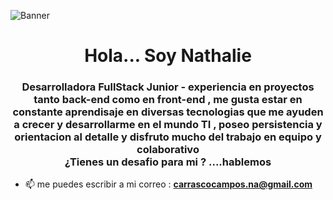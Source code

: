 ![Banner](https://drive.google.com/drive/u/0/my-drive)

<h1 align="center">Hola... Soy Nathalie</h1>
<h3 align="center"> Desarrolladora FullStack Junior - experiencia en proyectos tanto back-end como en front-end , me gusta estar en constante aprendisaje en diversas tecnologias que me ayuden a crecer y desarrollarme en el mundo TI , poseo persistencia y  orientacion al detalle  y  disfruto mucho del trabajo en equipo y colaborativo <br>
¿Tienes un desafio para mi ? ....hablemos  </h3>

- 📫 me puedes escribir a mi correo : **carrascocampos.na@gmail.com**




